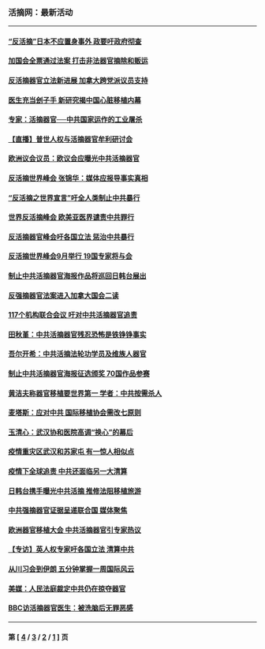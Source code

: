 ### 活摘网：最新活动
---
#### [“反活摘”日本不应置身事外 政要吁政府彻查](../../pages/nf5883/n13971188.md?08080430) 
#### [加国会全票通过法案 打击非法器官摘除和贩运](../../pages/nf5883/n13884924.md?08080430) 
#### [反活摘器官立法新进展 加拿大跨党派议员支持](../../pages/nf5883/n13876061.md?08080430) 
#### [医生充当刽子手 新研究揭中国心脏移植内幕](../../pages/nf5883/n13772291.md?08080430) 
#### [专家：活摘器官──中共国家运作的工业屠杀](../../pages/nf5883/n13761178.md?08080430) 
#### [【直播】普世人权与活摘器官牟利研讨会](../../pages/nf5883/n13425146.md?08080430) 
#### [欧洲议会议员：欧议会应曝光中共活摘器官](../../pages/nf5883/n13336571.md?08080430) 
#### [反活摘世界峰会 张锦华：媒体应报导事实真相](../../pages/nf5883/n13278502.md?08080430) 
#### [“反活摘之世界宣言”吁全人类制止中共暴行](../../pages/nf5883/n13259730.md?08080430) 
#### [世界反活摘峰会 欧美亚医界谴责中共罪行](../../pages/nf5883/n13253550.md?08080430) 
#### [反活摘器官峰会吁各国立法 惩治中共暴行](../../pages/nf5883/n13245052.md?08080430) 
#### [反活摘世界峰会9月举行 19国专家将与会](../../pages/nf5883/n13201492.md?08080430) 
#### [制止中共活摘器官海报作品将巡回日韩台展出](../../pages/nf5883/n13177791.md?08080430) 
#### [反强摘器官法案进入加拿大国会二读](../../pages/nf5883/n13033450.md?08080430) 
#### [117个机构联合会议 吁对中共活摘器官追责](../../pages/nf5883/n12775087.md?08080430) 
#### [田秋堇：中共活摘器官残忍恐怖是铁铮铮事实](../../pages/nf5883/n12702148.md?08080430) 
#### [吾尔开希：中共活摘法轮功学员及维族人器官](../../pages/nf5883/n12693197.md?08080430) 
#### [制止中共活摘器官海报征选颁奖 70国作品参赛](../../pages/nf5883/n12692050.md?08080430) 
#### [黄洁夫称器官移植要世界第一 学者：中共按需杀人](../../pages/nf5883/n12572329.md?08080430) 
#### [麦塔斯：应对中共 国际移植协会需改七原则](../../pages/nf5883/n12514711.md?08080430) 
#### [玉清心：武汉协和医院高调“换心”的幕后](../../pages/nf5883/n12298730.md?08080430) 
#### [疫情重灾区武汉和苏家屯 有一惊人相似点](../../pages/nf5883/n12150824.md?08080430) 
#### [疫情下全球追责 中共还面临另一大清算](../../pages/nf5883/n12070397.md?08080430) 
#### [日韩台携手曝光中共活摘 推修法阻移植旅游](../../pages/nf5883/n11712046.md?08080430) 
#### [中共强摘器官证据呈递联合国 媒体聚焦](../../pages/nf5883/n11546426.md?08080430) 
#### [欧洲器官移植大会 中共活摘器官引专家热议](../../pages/nf5883/n11539095.md?08080430) 
#### [【专访】英人权专家吁各国立法 清算中共](../../pages/nf5883/n11367315.md?08080430) 
#### [从川习会到伊朗 五分钟掌握一周国际风云](../../pages/nf5883/n11338520.md?08080430) 
#### [美媒：人民法庭裁定中共仍在掠夺器官](../../pages/nf5883/n11334897.md?08080430) 
#### [BBC访活摘器官医生：被洗脑后无罪恶感](../../pages/nf5883/n11335935.md?08080430) 

---
#### 第 [ [4](./4.md?08080430) / [3](./3.md?08080430) / [2](./2.md?08080430) / [1](./1.md?08080430) ] 页
